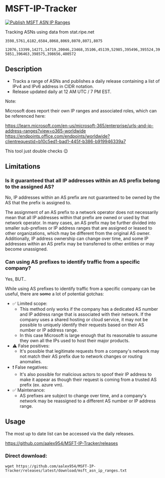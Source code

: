 # MSFT-IP-Tracker

[![Publish MSFT ASN IP Ranges](https://github.com/aalex954/MSFT-IP-Tracker/actions/workflows/build_and_release.yml/badge.svg?branch=master)](https://github.com/aalex954/MSFT-IP-Tracker/actions/workflows/build_and_release.yml)

Tracking ASNs using data from stat.ripe.net

```3598,5761,6182,6584,8068,8069,8070,8071,8075```

```12076,13399,14271,14719,20046,23468,35106,45139,52985,395496,395524,395851,396463,398575,398656,400572```

## Description

- Tracks a range of ASNs and publishes a daily release containing a list of IPv4 and IPv6 address in CIDR notation.
- Release updated daily at 12 AM UTC / 7 PM EST.

Note:

Microsoft does report their own IP ranges and associated roles, which can be referenced here:

https://learn.microsoft.com/en-us/microsoft-365/enterprise/urls-and-ip-address-ranges?view=o365-worldwide
https://endpoints.office.com/endpoints/worldwide?clientrequestid=b10c5ed1-bad1-445f-b386-b919946339a7


This tool just double checks 😉

## Limitations

### Is it guaranteed that all IP addresses within an AS prefix belong to the assigned AS?

No, IP addresses within an AS prefix are not guaranteed to be owned by the AS that the prefix is assigned to.

The assignment of an AS prefix to a network operator does not necessarily mean that all IP addresses within that prefix are owned or used by that network operator.
In many cases, an AS prefix may be further divided into smaller sub-prefixes or IP address ranges that are assigned or leased to other organizations, which may be different from the original AS owner. 
Additionally, IP address ownership can change over time, and some IP addresses within an AS prefix may be transferred to other entities or may become unassigned.

### Can using AS prefixes to identify traffic from a specific company?

Yes, BUT..

While using AS prefixes to identify traffic from a specific company can be useful, there are ~~some~~ a lot of potential gotchas:

- ✅ Limited scope:
  - This method only works if the company has a dedicated AS number and IP address range that is associated with their network. If the company uses a shared hosting or cloud service, it may not be possible to uniquely identify their requests based on their AS number or IP address range.
  - In this case Microsoft is large enough that its reasonable to assume they own all the IPs used to host their major products.
- ⚠ False positives:
  - It's possible that legitimate requests from a company's network may not match their AS prefix due to network changes or routing anomalies.
- ❗ False negatives:
  - It's also possible for malicious actors to spoof their IP address to make it appear as though their request is coming from a trusted AS prefix (ex. azure vm).
- ✅ Maintenance: 
  - AS prefixes are subject to change over time, and a company's network may be reassigned to a different AS number or IP address range.

## Usage

The most up to date list can be accessed via the daily releases.

https://github.com/aalex954/MSFT-IP-Tracker/releases

### Direct download:

```wget https://github.com/aalex954/MSFT-IP-Tracker/releases/latest/download/msft_asn_ip_ranges.txt```


